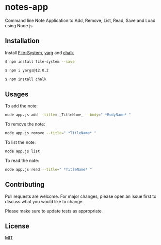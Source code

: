 # notes-app
Command line Note Application to Add, Remove, List, Read, Save and Load using Node.js 

## Installation 
Install [File-System](https://www.npmjs.com/package/file-system), [yarg](https://www.npmjs.com/package/yargs) and [chalk](https://www.npmjs.com/package/chalk)

```bash
$ npm install file-system --save

$ npm i yargs@12.0.2

$ npm install chalk

```
## Usages
To add the note:
```bash
node app.js add --title= _TitleName_ --body=" *BodyName* "
```
To remove the note:
```bash
node app.js remove --title=" *TitleName* "
```
To list the note:
```bash
node app.js list 
```

To read the note:
```bash
node app.js read --title=" *TitleName* "
```


## Contributing
Pull requests are welcome. For major changes, please open an issue first to discuss what you would like to change.

Please make sure to update tests as appropriate.

## License
[MIT](https://choosealicense.com/licenses/mit/)
